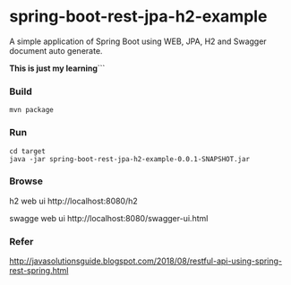 # spring-boot-rest-jpa-h2-example
A simple application of Spring Boot using WEB, JPA, H2 and Swagger document auto generate.

**This is just my learning**```

### Build

```
mvn package
```

### Run

```
cd target
java -jar spring-boot-rest-jpa-h2-example-0.0.1-SNAPSHOT.jar
```

### Browse

h2 web ui
http://localhost:8080/h2

swagge web ui
http://localhost:8080/swagger-ui.html

### Refer
http://javasolutionsguide.blogspot.com/2018/08/restful-api-using-spring-rest-spring.html
